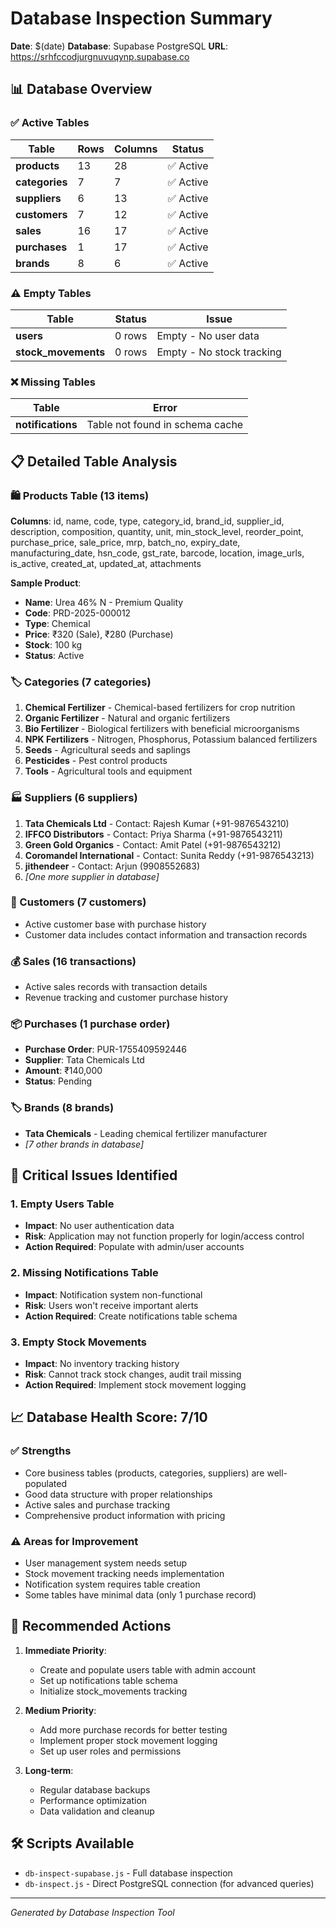 # Database Inspection Summary
**Date**: $(date)
**Database**: Supabase PostgreSQL
**URL**: https://srhfccodjurgnuvuqynp.supabase.co

## 📊 Database Overview

### ✅ Active Tables
| Table | Rows | Columns | Status |
|-------|------|---------|--------|
| **products** | 13 | 28 | ✅ Active |
| **categories** | 7 | 7 | ✅ Active |
| **suppliers** | 6 | 13 | ✅ Active |
| **customers** | 7 | 12 | ✅ Active |
| **sales** | 16 | 17 | ✅ Active |
| **purchases** | 1 | 17 | ✅ Active |
| **brands** | 8 | 6 | ✅ Active |

### ⚠️ Empty Tables
| Table | Status | Issue |
|-------|--------|-------|
| **users** | 0 rows | Empty - No user data |
| **stock_movements** | 0 rows | Empty - No stock tracking |

### ❌ Missing Tables
| Table | Error |
|-------|-------|
| **notifications** | Table not found in schema cache |

## 📋 Detailed Table Analysis

### 🛍️ Products Table (13 items)
**Columns**: id, name, code, type, category_id, brand_id, supplier_id, description, composition, quantity, unit, min_stock_level, reorder_point, purchase_price, sale_price, mrp, batch_no, expiry_date, manufacturing_date, hsn_code, gst_rate, barcode, location, image_urls, is_active, created_at, updated_at, attachments

**Sample Product**:
- **Name**: Urea 46% N - Premium Quality
- **Code**: PRD-2025-000012
- **Type**: Chemical
- **Price**: ₹320 (Sale), ₹280 (Purchase)
- **Stock**: 100 kg
- **Status**: Active

### 🏷️ Categories (7 categories)
1. **Chemical Fertilizer** - Chemical-based fertilizers for crop nutrition
2. **Organic Fertilizer** - Natural and organic fertilizers
3. **Bio Fertilizer** - Biological fertilizers with beneficial microorganisms
4. **NPK Fertilizers** - Nitrogen, Phosphorus, Potassium balanced fertilizers
5. **Seeds** - Agricultural seeds and saplings
6. **Pesticides** - Pest control products
7. **Tools** - Agricultural tools and equipment

### 🏭 Suppliers (6 suppliers)
1. **Tata Chemicals Ltd** - Contact: Rajesh Kumar (+91-9876543210)
2. **IFFCO Distributors** - Contact: Priya Sharma (+91-9876543211)
3. **Green Gold Organics** - Contact: Amit Patel (+91-9876543212)
4. **Coromandel International** - Contact: Sunita Reddy (+91-9876543213)
5. **jithendeer** - Contact: Arjun (9908552683)
6. *[One more supplier in database]*

### 👥 Customers (7 customers)
- Active customer base with purchase history
- Customer data includes contact information and transaction records

### 💰 Sales (16 transactions)
- Active sales records with transaction details
- Revenue tracking and customer purchase history

### 📦 Purchases (1 purchase order)
- **Purchase Order**: PUR-1755409592446
- **Supplier**: Tata Chemicals Ltd
- **Amount**: ₹140,000
- **Status**: Pending

### 🏷️ Brands (8 brands)
- **Tata Chemicals** - Leading chemical fertilizer manufacturer
- *[7 other brands in database]*

## 🚨 Critical Issues Identified

### 1. **Empty Users Table**
- **Impact**: No user authentication data
- **Risk**: Application may not function properly for login/access control
- **Action Required**: Populate with admin/user accounts

### 2. **Missing Notifications Table**
- **Impact**: Notification system non-functional
- **Risk**: Users won't receive important alerts
- **Action Required**: Create notifications table schema

### 3. **Empty Stock Movements**
- **Impact**: No inventory tracking history
- **Risk**: Cannot track stock changes, audit trail missing
- **Action Required**: Implement stock movement logging

## 📈 Database Health Score: 7/10

### ✅ Strengths
- Core business tables (products, categories, suppliers) are well-populated
- Good data structure with proper relationships
- Active sales and purchase tracking
- Comprehensive product information with pricing

### ⚠️ Areas for Improvement
- User management system needs setup
- Stock movement tracking needs implementation
- Notification system requires table creation
- Some tables have minimal data (only 1 purchase record)

## 🔧 Recommended Actions

1. **Immediate Priority**:
   - Create and populate users table with admin account
   - Set up notifications table schema
   - Initialize stock_movements tracking

2. **Medium Priority**:
   - Add more purchase records for better testing
   - Implement proper stock movement logging
   - Set up user roles and permissions

3. **Long-term**:
   - Regular database backups
   - Performance optimization
   - Data validation and cleanup

## 🛠️ Scripts Available
- `db-inspect-supabase.js` - Full database inspection
- `db-inspect.js` - Direct PostgreSQL connection (for advanced queries)

---
*Generated by Database Inspection Tool*